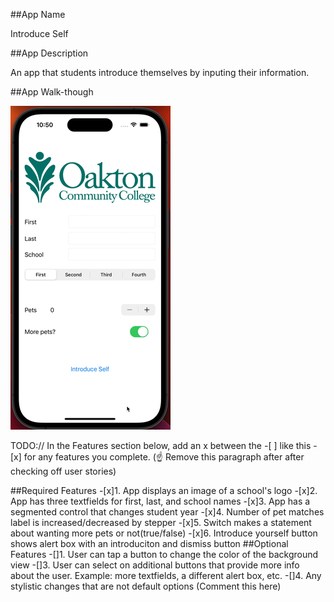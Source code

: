 ##App Name 

Introduce Self

##App Description

An app that students introduce themselves by inputing their information.

##App Walk-though

![x](https://github.com/kvistud/codepath-prework/blob/main/AppWalkThrough.gif) 


TODO:// In the Features section below, add an x between the -[ ] like this - [x] for any features you complete. (☝️ Remove this paragraph after after checking off user stories)
    


##Required Features
-[x]1. App displays an image of a school's logo
-[x]2. App has three textfields for first, last, and school names
-[x]3. App has a segmented control that changes student year
-[x]4. Number of pet matches label is increased/decreased by stepper
-[x]5. Switch makes a statement about wanting more pets or not(true/false)
-[x]6. Introduce yourself button shows alert box with an introduciton and dismiss button
##Optional Features
-[]1. User can tap a button to change the color of the background view
-[]3. User can select on additional buttons that provide more info about the user. Example: more textfields, a different alert box, etc.
-[]4. Any stylistic changes that are not default options (Comment this here)
